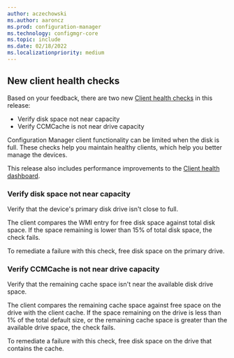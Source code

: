 ```yaml
---
author: aczechowski
ms.author: aaroncz
ms.prod: configuration-manager
ms.technology: configmgr-core
ms.topic: include
ms.date: 02/18/2022
ms.localizationpriority: medium
---
```


## <a name="bkmk_health"></a> New client health checks

<!--10954111-->

Based on your feedback, there are two new [Client health checks](../../../../clients/manage/client-health-checks.md) in this release:

- Verify disk space not near capacity
- Verify CCMCache is not near drive capacity

Configuration Manager client functionality can be limited when the disk is full. These checks help you maintain healthy clients, which help you better manage the devices.

This release also includes performance improvements to the [Client health dashboard](../../../../clients/manage/client-health-dashboard.md).

### Verify disk space not near capacity

Verify that the device's primary disk drive isn't close to full.

The client compares the WMI entry for free disk space against total disk space. If the space remaining is lower than 15% of total disk space, the check fails.

To remediate a failure with this check, free disk space on the primary drive.

### Verify CCMCache is not near drive capacity

Verify that the remaining cache space isn't near the available disk drive space.

The client compares the remaining cache space against free space on the drive with the client cache. If the space remaining on the drive is less than 1% of the total default size, or the remaining cache space is greater than the available drive space, the check fails.

To remediate a failure with this check, free disk space on the drive that contains the cache.
